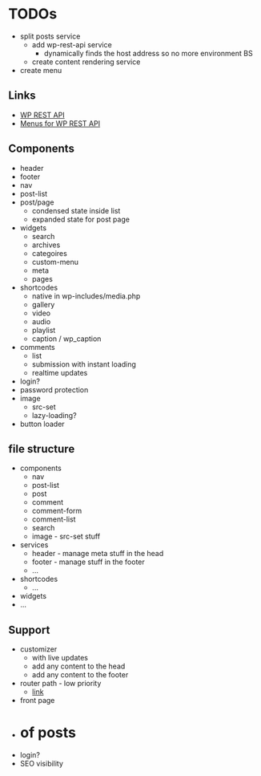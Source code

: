 # TODOs
- split posts service
  - add wp-rest-api service
    - dynamically finds the host address so no more environment BS
  - create content rendering service
- create menu

## Links
- [WP REST API](https://developer.wordpress.org/rest-api/)
- [Menus for WP REST API](https://wordpress.org/plugins/wp-api-menus/)

## Components
- header
- footer
- nav
- post-list
- post/page
  - condensed state inside list
  - expanded state for post page
- widgets
  - search
  - archives
  - categoires
  - custom-menu
  - meta
  - pages
- shortcodes
  - native in wp-includes/media.php
  - gallery
  - video
  - audio
  - playlist
  - caption / wp_caption
- comments
  - list
  - submission with instant loading
  - realtime updates
- login?
- password protection
- image
  - src-set
  - lazy-loading?
- button loader

## file structure
- components
  - nav
  - post-list
  - post
  - comment
  - comment-form
  - comment-list
  - search
  - image - src-set stuff
- services
  - header - manage meta stuff in the head
  - footer - manage stuff in the footer
  - ...
- shortcodes
  - ...
- widgets
 - ...

## Support
- customizer
  - with live updates
  - add any content to the head
  - add any content to the footer
- router path - low priority
  - [link](https://wordpress.stackexchange.com/questions/58625/where-is-permalink-info-stored-in-database)
- front page
- # of posts
- login?
- SEO visibility